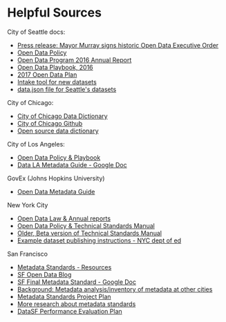 # Helpful Sources
City of Seattle docs: 

  - [Press release: Mayor Murray signs historic Open Data Executive Order](http://murray.seattle.gov/mayor-murray-signs-historic-open-data-executive-order/)
  - [Open Data Policy](http://www.seattle.gov/Documents/Departments/SeattleGovPortals/CityServices/OpenDataPolicyV1.pdf)
  - [Open Data Program 2016 Annual Report](http://www.seattle.gov/Documents/Departments/SeattleIT/Open%20Data%20Program%202016%20Annual%20Report.pdf)
  - [Open Data Playbook, 2016](http://www.seattle.gov/Documents/Departments/SeattleGovPortals/CityServices/OpenDataPlaybook_Published_2016.08.pdf)
  - [2017 Open Data Plan](http://www.seattle.gov/Documents/Departments/SeattleIT/City%20of%20Seattle%202017%20Open%20Data%20Plan.pdf)
  - [Intake tool for new datasets](http://inweb6.seattle.gov/OpenData/Intake/)
  - [data.json file for Seattle's datasets](https://data.seattle.gov/data.json)

City of Chicago:

  - [City of Chicago Data Dictionary](http://www.chapinhall.org/news/spotlight/chicago_data_dictionary)
  - [City of Chicago Github](https://github.com/Chicago)
  - [Open source data dictionary](https://github.com/Chicago/metalicious)

City of Los Angeles: 
  - [Open Data Policy & Playbook](http://datala.github.io/od-policy/)
  - [Data LA Metadata Guide - Google Doc](https://docs.google.com/spreadsheets/d/1wvJD4xGepkm24bopXSjYK4rlWrK0faEv8uKkyeognOs/edit#gid=275050960)

GovEx (Johns Hopkins University)
  - [Open Data Metadata Guide](https://centerforgov.gitbooks.io/open-data-metadata-guide/content/)
 
 New York City
  - [Open Data Law & Annual reports](https://opendata.cityofnewyork.us/open-data-law/)
  - [Open Data Policy & Technical Standards Manual](https://www1.nyc.gov/assets/doitt/downloads/pdf/nyc_open_data_tsm.pdf)
  - [Older, Beta version of Technical Standards Manual](http://cityofnewyork.github.io/opendatatsm/citystandards.html)
  - [Example dataset publishing instructions - NYC dept of ed](https://opendata.cityofnewyork.us/wp-content/uploads/2017/06/Open-Data-DOE-Spreadsheet-Instructions.pdf)

San Francisco
  - [Metadata Standards - Resources](https://datasf.org/resources/metadata-standard/)
  - [SF Open Data Blog](https://datasf.org/blog/)
  - [SF Final Metadata Standard - Google Doc](https://docs.google.com/spreadsheets/d/1VoM6CPf21s7qNyg5fWRai4lSckn9e9PG18eiHniJ8W8/edit#gid=1785109203)
  - [Background: Metadata analysis/inventory of metadata at other cities](https://docs.google.com/spreadsheets/d/1RyroNvZ9zZkV4Cukm91AK1zaH4xf4q-o2IBwzUWpgNY/edit#gid=0)
  - [Metadata Standards Project Plan](https://docs.google.com/document/d/1w5-zVPGanEw9ePL7KevAgYgnD2feaNCjpjQgqDL1fVY/edit)
  - [More research about metadata standards](https://docs.google.com/document/d/1dz_-yWePLvfNPX8KZRn2SiP1SCpFcojZeO-8U8SPXgE/edit)
  - [DataSF Performance Evaluation Plan](https://docs.google.com/document/d/1wvrSviKN8mYtxVVYCw7WohoujJjSFvSkY_Tj3ku8UMU/edit)

